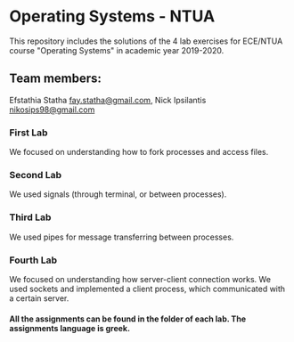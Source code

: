 # Operating Systems - NTUA

This repository includes the solutions of the 4 lab exercises for ECE/NTUA course "Operating Systems" in academic year 2019-2020.

## Team members:

Efstathia Statha <fay.statha@gmail.com>, Nick Ipsilantis <nikosips98@gmail.com>

### First Lab

We focused on understanding how to fork processes and access files.

### Second Lab

We used signals (through terminal, or between processes).

### Third Lab

We used pipes for message transferring between processes.

### Fourth Lab

We focused on understanding how server-client connection works. We used sockets and implemented a client process, which communicated with a certain server.

#### All the assignments can be found in the folder of each lab. The assignments language is greek.


